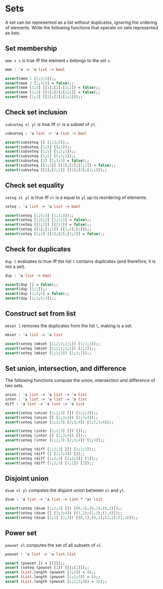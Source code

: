 # Sets

A set can be represented as a list without duplicates, ignoring the ordering of elements.
Write the following functions that operate on sets represented as lists.


## Set membership

`mem x s` is true iff the element `x` belongs to the set `s`.
```ocaml
mem : 'a -> 'a list -> bool

assert(mem 1 [1;3;5]);;
assert(mem 2 [1;3;5] = false);;
assert(mem [1;2] [[1];[2];[2;1]] = false);;
assert(mem [1;2] [[1];[2];[2;1]] = false);;
assert(mem [1;2] [[1];[2];[1;2]]);;
```

## Check set inclusion

`subseteq xl yl` is true iff `xl` is a subset of `yl`.
```ocaml
subseteq : 'a list -> 'a list -> bool

assert(subseteq [] [1;3;5]);;
assert(subseteq [1;5] [5;1]);;
assert(subseteq [1;5] [1;3;5]);;
assert(subseteq [1;5] [5;3;1]);;
assert(subseteq [2] [1;3;5] = false);;
assert(subseteq [[1;2]] [[1];[2];[2;1]] = false);;
assert(subseteq [[1];[2;1]] [[1];[2];[2;1]]);;
```

## Check set equality

`seteq xl yl` is true iff `xl` is a equal to `yl` up-to reordering of elements.
```ocaml
seteq : 'a list -> 'a list -> bool

assert(seteq [1;5;3] [1;3;5]);;
assert(seteq [1;5;2] [1;3;5] = false);;
assert(seteq [[1;2]] [[2;1]] = false);;
assert(seteq [[1];[1;2]] [[1;2];[1]]);;
assert(seteq [1;2] [[1];[2];[2;1]] = false);;
```

## Check for duplicates

`dup l` evaluates to true iff the list `l` contains duplicates (and therefore, it is not a set).
```ocaml
dup : 'a list -> bool

assert(dup [] = false);;
assert(dup [1;1]);;
assert(dup [1;3;5] = false);;
assert(dup [1;3;5;3]);;
```

## Construct set from list

`mkset l` removes the duplicates from the list `l`, making is a set.
```ocaml
mkset : 'a list -> 'a list

assert(seteq (mkset [1;2;3;2;1]) [1;2;3]);;
assert(seteq (mkset [1;2;1;2;1]) [1;2]);;
assert(seteq (mkset [1;2;3]) [2;3;1]);;
```

## Set union, intersection, and difference

The following functions compute the union, intersection and difference of two sets.
```ocaml
union : 'a list -> 'a list -> 'a list
inter : 'a list -> 'a list -> 'a list
diff : 'a list -> 'a list -> 'a list

assert(seteq (union [1;2;3] []) [1;2;3]);;
assert(seteq (union [] [2;3;4]) [2;3;4]);;
assert(seteq (union [1;2;3] [2;3;4]) [1;2;3;4]);;

assert(seteq (inter [1;2;3] []) []);;
assert(seteq (inter [] [2;3;4]) []);;
assert(seteq (inter [1;2;3] [2;3;4]) [2;3]);;

assert(seteq (diff [1;2;3] []) [1;2;3]);;
assert(seteq (diff [] [2;3;4]) []);;
assert(seteq (diff [1;2;3] [2;3;4]) [1]);;
assert(seteq (diff [1;2;3] [3;1]) [2]);;
```

## Disjoint union

`dsum xl yl` computes the disjoint union between `xl` and `yl`.
```ocaml
dsum : 'a list -> 'a list -> (int * 'a) list

assert(seteq (dsum [1;2;3] []) [(0,1);(0,2);(0,3)]);;
assert(seteq (dsum [] [2;3;4]) [(1,2);(1,3);(1,4)]);;
assert(seteq (dsum [1;2] [2;3]) [(0,1);(0,2);(1,2);(1,3)]);;
```

## Power set

`powset xl` computes the set of all subsets of `xl`.

```ocaml
powset : 'a list -> 'a list list

assert (powset [] = [[]]);;
assert (seteq (powset [1]) [[];[1]]);;
assert (List.length (powset [1;2]) = 4);;
assert (List.length (powset [1;2;3]) = 8);;
assert (List.length (powset [1;2;3;4]) = 16);;
```